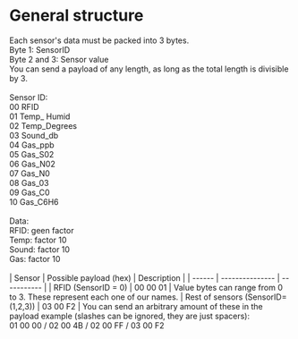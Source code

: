 # General structure
Each sensor's data must be packed into 3 bytes.<br>
Byte 1: SensorID<br>
Byte 2 and 3: Sensor value<br>
You can send a payload of any length, as long as the total length is divisible by 3.<br>
<br>
Sensor ID:<br>
00 RFID<br>
01 Temp_ Humid<br>
02 Temp_Degrees<br>
03 Sound_db<br>
04 Gas_ppb<br>
05 Gas_S02<br>
06 Gas_N02<br>
07 Gas_N0<br>
08 Gas_03<br>
09 Gas_C0<br>
10 Gas_C6H6<br>
<br>
Data:<br>
RFID: geen factor <br>
Temp: factor 10 <br> 
Sound: factor 10 <br>
Gas: factor 10 <br> 
<br>
| Sensor | Possible payload (hex) | Description |
| ------ | --------------- | ----------- |
| RFID (SensorID = 0)  | 00 00 01 | Value bytes can range from 0 to 3. These represent each one of our names.
| Rest of sensors (SensorID=(1,2,3)) | 03 00 F2 | You can send an arbitrary amount of these in the payload example (slashes can be ignored, they are just spacers): <br> 01 00 00 / 02 00 4B / 02 00 FF / 03 00 F2 



